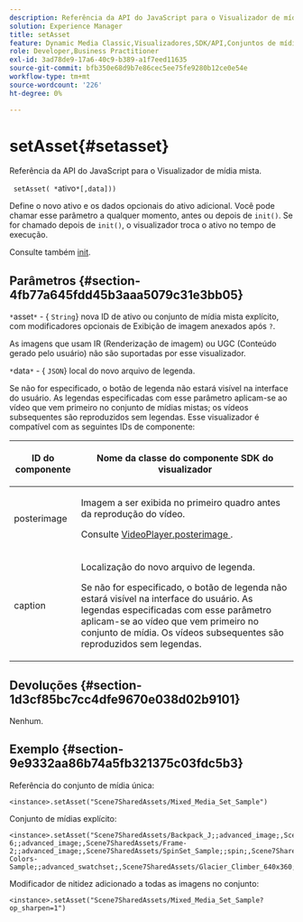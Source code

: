 ```yaml
---
description: Referência da API do JavaScript para o Visualizador de mídia mista.
solution: Experience Manager
title: setAsset
feature: Dynamic Media Classic,Visualizadores,SDK/API,Conjuntos de mídia mista
role: Developer,Business Practitioner
exl-id: 3ad78de9-17a6-40c9-b389-a1f7eed11635
source-git-commit: bfb350e68d9b7e86cec5ee75fe9280b12ce0e54e
workflow-type: tm+mt
source-wordcount: '226'
ht-degree: 0%

---
```


# setAsset{#setasset}

Referência da API do JavaScript para o Visualizador de mídia mista.

` setAsset( *`ativo`*[,data]))`

Define o novo ativo e os dados opcionais do ativo adicional. Você pode chamar esse parâmetro a qualquer momento, antes ou depois de `init()`. Se for chamado depois de `init()`, o visualizador troca o ativo no tempo de execução.

Consulte também [init](../../../c-html5-s7-aem-asset-viewers/c-html5-mixedmedia-viewer-about/c-html5-mixedmedia-viewer-javascriptapiref/r-html5-mixedmedia-javascriptapiref-init.md#reference-bb4428c155e541b79797f96e17c068ae).

## Parâmetros {#section-4fb77a645fdd45b3aaa5079c31e3bb05}

`*`asset`*`  - {  `String`} nova ID de ativo ou conjunto de mídia mista explícito, com modificadores opcionais de Exibição de imagem anexados após  `?`.

As imagens que usam IR (Renderização de imagem) ou UGC (Conteúdo gerado pelo usuário) não são suportadas por esse visualizador.

`*`data`*`  - {  `JSON`} local do novo arquivo de legenda.

Se não for especificado, o botão de legenda não estará visível na interface do usuário. As legendas especificadas com esse parâmetro aplicam-se ao vídeo que vem primeiro no conjunto de mídias mistas; os vídeos subsequentes são reproduzidos sem legendas. Esse visualizador é compatível com as seguintes IDs de componente:

<table id="table_7B5DD9303EF44ADD847B13FFEAD135D9"> 
 <thead> 
  <tr> 
   <th colname="col1" class="entry"> <p>ID do componente </p> </th> 
   <th colname="col2" class="entry"> <p>Nome da classe do componente SDK do visualizador </p> </th> 
  </tr> 
 </thead>
 <tbody> 
  <tr> 
   <td colname="col1"> <p> <span class="codeph"> posterimage  </span> </p> </td> 
   <td colname="col2"> <p>Imagem a ser exibida no primeiro quadro antes da reprodução do vídeo. </p> <p>Consulte <a href="../../../c-html5-s7-aem-asset-viewers/c-html5-mixedmedia-viewer-about/r-html5-mixedmedia-viewer-config-attrib/r-html5-mixedmedia-viewer-config-attrib-videoplayer-posterimage.md#reference-f424ad0f278b4d14b86ea55e3a73c52b" format="dita" scope="local"> VideoPlayer.posterimage </a>. </p> </td> 
  </tr> 
  <tr> 
   <td colname="col1"> <p> <span class="codeph"> caption  </span> </p> </td> 
   <td colname="col2"> <p> Localização do novo arquivo de legenda. </p> <p>Se não for especificado, o botão de legenda não estará visível na interface do usuário. As legendas especificadas com esse parâmetro aplicam-se ao vídeo que vem primeiro no conjunto de mídia. Os vídeos subsequentes são reproduzidos sem legendas. </p> </td> 
  </tr> 
 </tbody> 
</table>

## Devoluções {#section-1d3cf85bc7cc4dfe9670e038d02b9101}

Nenhum.

## Exemplo {#section-9e9332aa86b74a5fb321375c03fdc5b3}

Referência do conjunto de mídia única:

```
<instance>.setAsset("Scene7SharedAssets/Mixed_Media_Set_Sample")
```

Conjunto de mídias explícito:

```
<instance>.setAsset("Scene7SharedAssets/Backpack_J;;advanced_image;,Scene7SharedAssets/Frame-6;;advanced_image;,Scene7SharedAssets/Frame-2;;advanced_image;,Scene7SharedAssets/SpinSet_Sample;;spin;,Scene7SharedAssets/ImageSet-Colors-Sample;;advanced_swatchset;,Scene7SharedAssets/Glacier_Climber_640x360;Scene7SharedAssets/Glacier_Climber_640x360;video;")
```

Modificador de nitidez adicionado a todas as imagens no conjunto:

```
<instance>.setAsset("Scene7SharedAssets/Mixed_Media_Set_Sample?op_sharpen=1")
```
